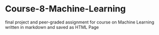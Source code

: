 # Course-8-Machine-Learning
final project and peer-graded assignment for course on Machine Learning
written in markdown and saved as HTML Page
